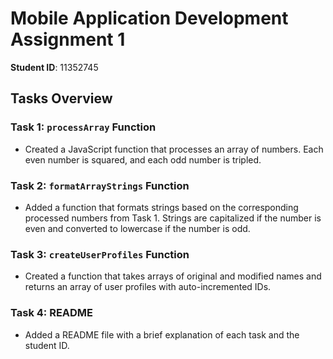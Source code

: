 # Mobile Application Development Assignment 1

**Student ID**: 11352745

## Tasks Overview

### Task 1: `processArray` Function
- Created a JavaScript function that processes an array of numbers. Each even number is squared, and each odd number is tripled.

### Task 2: `formatArrayStrings` Function
- Added a function that formats strings based on the corresponding processed numbers from Task 1. Strings are capitalized if the number is even and converted to lowercase if the number is odd.

### Task 3: `createUserProfiles` Function
- Created a function that takes arrays of original and modified names and returns an array of user profiles with auto-incremented IDs.

### Task 4: README
- Added a README file with a brief explanation of each task and the student ID.
